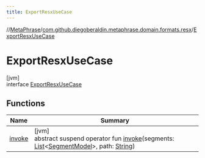 ```yaml
---
title: ExportResxUseCase
---
```

//[MetaPhrase](../../../index.html)/[com.github.diegoberaldin.metaphrase.domain.formats.resx](../index.html)/[ExportResxUseCase](index.html)



# ExportResxUseCase



[jvm]\
interface [ExportResxUseCase](index.html)



## Functions


| Name | Summary |
|---|---|
| [invoke](invoke.html) | [jvm]<br>abstract suspend operator fun [invoke](invoke.html)(segments: [List](https://kotlinlang.org/api/latest/jvm/stdlib/kotlin.collections/-list/index.html)&lt;[SegmentModel](../../com.github.diegoberaldin.metaphrase.domain.project.data/-segment-model/index.html)&gt;, path: [String](https://kotlinlang.org/api/latest/jvm/stdlib/kotlin/-string/index.html)) |

